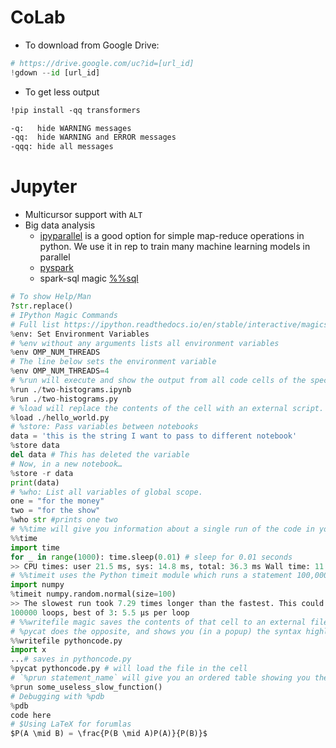 # CoLab

- To download from Google Drive:

```py
# https://drive.google.com/uc?id=[url_id]
!gdown --id [url_id]
```

- To get less output

```txt
!pip install -qq transformers

-q:   hide WARNING messages
-qq:  hide WARNING and ERROR messages
-qqq: hide all messages
```

# Jupyter

- Multicursor support with `ALT`
- Big data analysis
  - [ipyparallel](https://github.com/ipython/ipyparallel) is a good option for simple map-reduce operations in python. We use it in rep to train many machine learning models in parallel
  - [pyspark](http://www.cloudera.com/documentation/enterprise/5-5-x/topics/spark_ipython.html)
  - spark-sql magic [%%sql](https://github.com/jupyter-incubator/sparkmagic)

```py
# To show Help/Man
?str.replace()
# IPython Magic Commands
# Full list https://ipython.readthedocs.io/en/stable/interactive/magics.html
%env: Set Environment Variables
# %env without any arguments lists all environment variables
%env OMP_NUM_THREADS
# The line below sets the environment variable
%env OMP_NUM_THREADS=4
# %run will execute and show the output from all code cells of the specified notebook or Python file
%run ./two-histograms.ipynb
%run ./two-histograms.py
# %load will replace the contents of the cell with an external script. You can either use a file on your computer as a source, or alternatively a URL.
%load ./hello_world.py
# %store: Pass variables between notebooks
data = 'this is the string I want to pass to different notebook'
%store data
del data # This has deleted the variable
# Now, in a new notebook…
%store -r data
print(data)
# %who: List all variables of global scope.
one = "for the money"
two = "for the show"
%who str #prints one two
# %%time will give you information about a single run of the code in your cell.
%%time
import time
for _ in range(1000): time.sleep(0.01) # sleep for 0.01 seconds
>> CPU times: user 21.5 ms, sys: 14.8 ms, total: 36.3 ms Wall time: 11.6 s
# %%timeit uses the Python timeit module which runs a statement 100,000 times (by default) and then provides the mean of the fastest three times.
import numpy
%timeit numpy.random.normal(size=100)
>> The slowest run took 7.29 times longer than the fastest. This could mean that an intermediate result is being cached.
100000 loops, best of 3: 5.5 µs per loop
# %%writefile magic saves the contents of that cell to an external file.
# %pycat does the opposite, and shows you (in a popup) the syntax highlighted contents of an external file.
%%writefile pythoncode.py
import x
...# saves in pythoncode.py
%pycat pythoncode.py # will load the file in the cell
# `%prun statement_name` will give you an ordered table showing you the number of times each internal function was called within the statement, the time each call took as well as the cumulative time of all runs of the function.
%prun some_useless_slow_function()
# Debugging with %pdb
%pdb
code here
# $Using LaTeX for forumlas
$P(A \mid B) = \frac{P(B \mid A)P(A)}{P(B)}$
```
